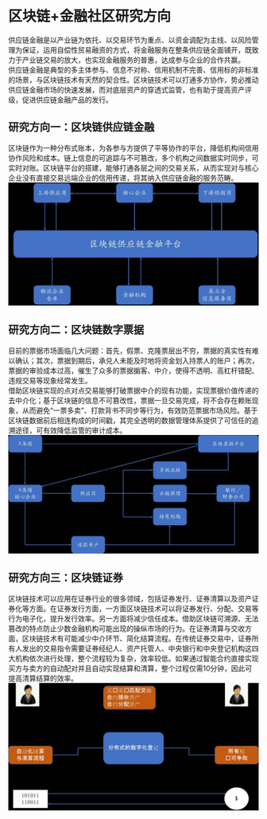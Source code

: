# 区块链+金融社区研究方向
供应链金融是以产业链为依托、以交易环节为重点、以资金调配为主线、以风险管理为保证，运用自偿性贸易融资的方式，将金融服务在整条供应链全面铺开，既致力于产业链交易的放大，也实现金融服务的普惠，达成参与企业的合作共赢。  
供应链金融是典型的多主体参与、信息不对称、信用机制不完善、信用标的非标准的场景，与区块链技术有天然的契合性。区块链技术可以打通多方协作，势必推动供应链金融市场的快速发展，而对底层资产的穿透式监管，也有助于提高资产评级，促进供应链金融产品的发行。
## 研究方向一：区块链供应链金融
区块链作为一种分布式账本，为各参与方提供了平等协作的平台，降低机构间信用协作风险和成本。链上信息的可追踪与不可篡改，多个机构之间数据实时同步，可实时对账。区块链平台的搭建，能够打通各层之间的交易关系，从而实现对与核心企业没有直接交易远端企业的信用传递，将其纳入供应链金融的服务范畴。
![](2022-12-06-12-51-04.png)
## 研究方向二：区块链数字票据
目前的票据市场面临几大问题：首先，假票、克隆票层出不穷，票据的真实性有难以确认；其次，票据到期后，承兑人未能及时地将资金划入持票人的账户；再次，票据的审验成本过高，催生了众多的票据掮客、中介，使得不透明、高杠杆错配、违规交易等现象经常发生。  
借助区块链实现的点对点交易能够打破票据中介的现有功能，实现票据价值传递的去中介化；基于区块链的信息不可篡改性，票据一旦交易完成，将不会存在赖账现象，从而避免“一票多卖”、打款背书不同步等行为，有效防范票据市场风险。基于区块链数据前后相连构成的时间戳，其完全透明的数据管理体系提供了可信任的追溯途径，可有效降低监管的审计成本。
![](2022-12-06-12-51-40.png)
## 研究方向三：区块链证券
区块链技术可以应用在证券行业的很多领域，包括证券发行、证券清算以及资产证券化等方面。在证券发行方面，一方面区块链技术可以将证券发行、分配、交易等行为电子化，提升发行效率。另一方面将减少信任成本。借助区块链可溯源、无法篡改的特点防止少数金融机构可能出现的操纵市场的行为。在证券清算与交收方面，区块链技术有可能减少中介环节、简化结算流程。在传统证券交易中，证券所有人发出的交易指令需要证券经纪人、资产托管人、中央银行和中央登记机构这四大机构依次进行处理，整个流程较为复杂，效率较低。如果通过智能合约直接实现买方与卖方的自动配对并且自动实现结算和清算，整个过程仅需10分钟，因此可提高清算结算的效率。
![](2022-12-06-12-52-30.png)